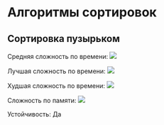 # Алгоритмы сортировок

## Сортировка пузырьком

Средняя сложность по времени: <img src="https://render.githubusercontent.com/render/math?math=O(n^2)">

Лучшая сложность по времени: <img src="https://render.githubusercontent.com/render/math?math=O(n)">

Худшая сложность по времени: <img src="https://render.githubusercontent.com/render/math?math=O(n^2)">

Сложность по памяти: <img src="https://render.githubusercontent.com/render/math?math=O(1)">

Устойчивость: Да



